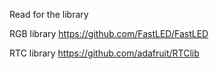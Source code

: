 Read for the library 


RGB library   https://github.com/FastLED/FastLED

RTC library    https://github.com/adafruit/RTClib
